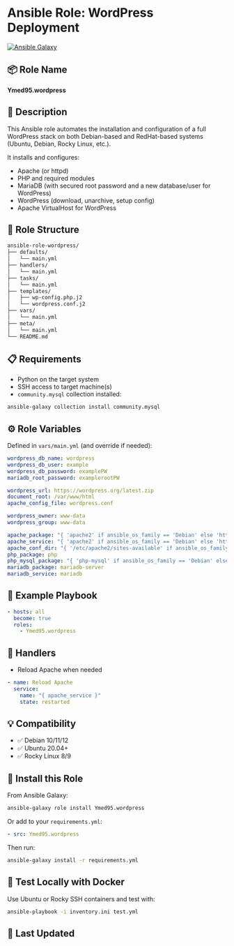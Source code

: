 # Ansible Role: WordPress Deployment

[![Ansible Galaxy](https://img.shields.io/badge/galaxy-Ymed95.wordpress-blue.svg)](https://galaxy.ansible.com/Ymed95/wordpress)

## 📦 Role Name

**Ymed95.wordpress**

## 🧠 Description

This Ansible role automates the installation and configuration of a full WordPress stack on both Debian-based and RedHat-based systems (Ubuntu, Debian, Rocky Linux, etc.).

It installs and configures:
- Apache (or httpd)
- PHP and required modules
- MariaDB (with secured root password and a new database/user for WordPress)
- WordPress (download, unarchive, setup config)
- Apache VirtualHost for WordPress

## 📁 Role Structure

```bash
ansible-role-wordpress/
├── defaults/
│   └── main.yml
├── handlers/
│   └── main.yml
├── tasks/
│   └── main.yml
├── templates/
│   ├── wp-config.php.j2
│   └── wordpress.conf.j2
├── vars/
│   └── main.yml
├── meta/
│   └── main.yml
└── README.md
```

## 📋 Requirements

- Python on the target system
- SSH access to target machine(s)
- `community.mysql` collection installed:
```bash
ansible-galaxy collection install community.mysql
```

## ⚙️ Role Variables

Defined in `vars/main.yml` (and override if needed):

```yaml
wordpress_db_name: wordpress
wordpress_db_user: example
wordpress_db_password: examplePW
mariadb_root_password: examplerootPW

wordpress_url: https://wordpress.org/latest.zip
document_root: /var/www/html
apache_config_file: wordpress.conf

wordpress_owner: www-data
wordpress_group: www-data

apache_package: "{ 'apache2' if ansible_os_family == 'Debian' else 'httpd' }"
apache_service: "{ 'apache2' if ansible_os_family == 'Debian' else 'httpd' }"
apache_conf_dir: "{ '/etc/apache2/sites-available' if ansible_os_family == 'Debian' else '/etc/httpd/conf.d' }"
php_package: php
php_mysql_package: "{ 'php-mysql' if ansible_os_family == 'Debian' else 'php-mysqlnd' }"
mariadb_package: mariadb-server
mariadb_service: mariadb
```

## 🧾 Example Playbook

```yaml
- hosts: all
  become: true
  roles:
    - Ymed95.wordpress
```

## 🔧 Handlers

- Reload Apache when needed

```yaml
- name: Reload Apache
  service:
    name: "{ apache_service }"
    state: restarted
```

## 💡 Compatibility

- ✅ Debian 10/11/12
- ✅ Ubuntu 20.04+
- ✅ Rocky Linux 8/9

## 🔗 Install this Role

From Ansible Galaxy:

```bash
ansible-galaxy role install Ymed95.wordpress
```

Or add to your `requirements.yml`:

```yaml
- src: Ymed95.wordpress
```

Then run:

```bash
ansible-galaxy install -r requirements.yml
```

## 🧪 Test Locally with Docker

Use Ubuntu or Rocky SSH containers and test with:

```bash
ansible-playbook -i inventory.ini test.yml
```

## 📅 Last Updated
